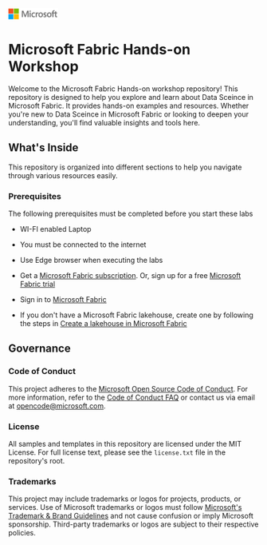 ![Microsoft Logo](./media/microsoft-logo-small.png)

# Microsoft Fabric Hands-on Workshop

Welcome to the Microsoft Fabric Hands-on workshop repository! This repository is designed to help you explore and learn about Data Sceince in Microsoft Fabric.  It provides hands-on examples and resources. Whether you're new to Data Sceince in Microsoft Fabric or looking to deepen your understanding, you'll find valuable insights and tools here.

## What's Inside

This repository is organized into different sections to help you navigate through various resources easily.

### Prerequisites

The following prerequisites must be completed before you start these labs

- WI-FI enabled Laptop

- You must be connected to the internet

- Use Edge browser when executing the labs

- Get a [Microsoft Fabric subscription](https://learn.microsoft.com/en-us/fabric/enterprise/licenses). Or, sign up for a free [Microsoft Fabric trial](https://learn.microsoft.com/en-us/fabric/get-started/fabric-trial)

- Sign in to [Microsoft Fabric](https://app.fabric.microsoft.com)

- If you don't have a Microsoft Fabric lakehouse, create one by following the steps in [Create a lakehouse in Microsoft Fabric](https://learn.microsoft.com/en-us/fabric/data-engineering/create-lakehouse)

## Governance

### Code of Conduct

This project adheres to the [Microsoft Open Source Code of Conduct](https://opensource.microsoft.com/codeofconduct/). For more information, refer to the [Code of Conduct FAQ](https://opensource.microsoft.com/codeofconduct/faq/) or contact us via email at [opencode@microsoft.com](mailto:opencode@microsoft.com).

### License

All samples and templates in this repository are licensed under the MIT License. For full license text, please see the `license.txt` file in the repository's root.

### Trademarks

This project may include trademarks or logos for projects, products, or services. Use of Microsoft trademarks or logos must follow [Microsoft's Trademark & Brand Guidelines](https://www.microsoft.com/en-us/legal/intellectualproperty/trademarks/usage/general) and not cause confusion or imply Microsoft sponsorship. Third-party trademarks or logos are subject to their respective policies.